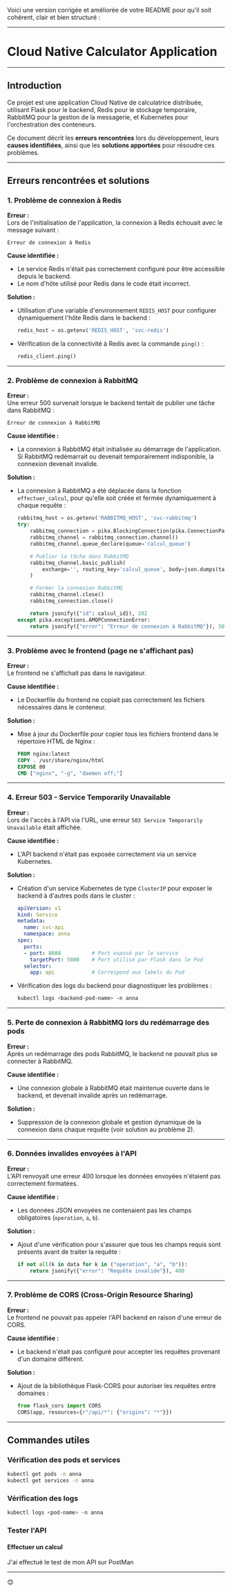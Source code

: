 Voici une version corrigée et améliorée de votre README pour qu'il soit cohérent, clair et bien structuré :

---

# **Cloud Native Calculator Application**

---

## **Introduction**
Ce projet est une application Cloud Native de calculatrice distribuée, utilisant Flask pour le backend, Redis pour le stockage temporaire, RabbitMQ pour la gestion de la messagerie, et Kubernetes pour l'orchestration des conteneurs.  

Ce document décrit les **erreurs rencontrées** lors du développement, leurs **causes identifiées**, ainsi que les **solutions apportées** pour résoudre ces problèmes. 

---

## **Erreurs rencontrées et solutions**

### **1. Problème de connexion à Redis**
**Erreur :**  
Lors de l'initialisation de l'application, la connexion à Redis échouait avec le message suivant :  
```plaintext
Erreur de connexion à Redis
```

**Cause identifiée :**  
- Le service Redis n'était pas correctement configuré pour être accessible depuis le backend.
- Le nom d'hôte utilisé pour Redis dans le code était incorrect.

**Solution :**  
- Utilisation d'une variable d'environnement `REDIS_HOST` pour configurer dynamiquement l'hôte Redis dans le backend :
  ```python
  redis_host = os.getenv('REDIS_HOST', 'svc-redis')
  ```
- Vérification de la connectivité à Redis avec la commande `ping()` :
  ```python
  redis_client.ping()
  ```

---

### **2. Problème de connexion à RabbitMQ**
**Erreur :**  
Une erreur 500 survenait lorsque le backend tentait de publier une tâche dans RabbitMQ :  
```plaintext
Erreur de connexion à RabbitMQ
```

**Cause identifiée :**  
- La connexion à RabbitMQ était initialisée au démarrage de l'application. Si RabbitMQ redémarrait ou devenait temporairement indisponible, la connexion devenait invalide.

**Solution :**  
- La connexion à RabbitMQ a été déplacée dans la fonction `effectuer_calcul`, pour qu'elle soit créée et fermée dynamiquement à chaque requête :
  ```python
  rabbitmq_host = os.getenv('RABBITMQ_HOST', 'svc-rabbitmq')
  try:
      rabbitmq_connection = pika.BlockingConnection(pika.ConnectionParameters(host=rabbitmq_host))
      rabbitmq_channel = rabbitmq_connection.channel()
      rabbitmq_channel.queue_declare(queue='calcul_queue')

      # Publier la tâche dans RabbitMQ
      rabbitmq_channel.basic_publish(
          exchange='', routing_key='calcul_queue', body=json.dumps(task)
      )

      # Fermer la connexion RabbitMQ
      rabbitmq_channel.close()
      rabbitmq_connection.close()

      return jsonify({"id": calcul_id}), 202
  except pika.exceptions.AMQPConnectionError:
      return jsonify({"error": "Erreur de connexion à RabbitMQ"}), 500
  ```

---

### **3. Problème avec le frontend (page ne s'affichant pas)**
**Erreur :**  
Le frontend ne s'affichait pas dans le navigateur.

**Cause identifiée :**  
- Le Dockerfile du frontend ne copiait pas correctement les fichiers nécessaires dans le conteneur.

**Solution :**  
- Mise à jour du Dockerfile pour copier tous les fichiers frontend dans le répertoire HTML de Nginx :
  ```dockerfile
  FROM nginx:latest
  COPY . /usr/share/nginx/html
  EXPOSE 80
  CMD ["nginx", "-g", "daemon off;"]
  ```

---

### **4. Erreur 503 - Service Temporarily Unavailable**
**Erreur :**  
Lors de l'accès à l'API via l'URL, une erreur `503 Service Temporarily Unavailable` était affichée.

**Cause identifiée :**  
- L'API backend n'était pas exposée correctement via un service Kubernetes.

**Solution :**  
- Création d'un service Kubernetes de type `ClusterIP` pour exposer le backend à d'autres pods dans le cluster :
  ```yaml
  apiVersion: v1
  kind: Service
  metadata:
    name: svc-api
    namespace: anna
  spec:
    ports:
    - port: 8080          # Port exposé par le service
      targetPort: 5000    # Port utilisé par Flask dans le Pod
    selector:
      app: api            # Correspond aux labels du Pod
  ```
- Vérification des logs du backend pour diagnostiquer les problèmes :
  ```bash
  kubectl logs <backend-pod-name> -n anna
  ```

---

### **5. Perte de connexion à RabbitMQ lors du redémarrage des pods**
**Erreur :**  
Après un redémarrage des pods RabbitMQ, le backend ne pouvait plus se connecter à RabbitMQ.

**Cause identifiée :**  
- Une connexion globale à RabbitMQ était maintenue ouverte dans le backend, et devenait invalide après un redémarrage.

**Solution :**  
- Suppression de la connexion globale et gestion dynamique de la connexion dans chaque requête (voir solution au problème 2).

---

### **6. Données invalides envoyées à l'API**
**Erreur :**  
L'API renvoyait une erreur 400 lorsque les données envoyées n'étaient pas correctement formatées.

**Cause identifiée :**  
- Les données JSON envoyées ne contenaient pas les champs obligatoires (`operation`, `a`, `b`).

**Solution :**  
- Ajout d'une vérification pour s'assurer que tous les champs requis sont présents avant de traiter la requête :
  ```python
  if not all(k in data for k in ("operation", "a", "b")):
      return jsonify({"error": "Requête invalide"}), 400
  ```

---

### **7. Problème de CORS (Cross-Origin Resource Sharing)**
**Erreur :**  
Le frontend ne pouvait pas appeler l'API backend en raison d'une erreur de CORS.

**Cause identifiée :**  
- Le backend n'était pas configuré pour accepter les requêtes provenant d'un domaine différent.

**Solution :**  
- Ajout de la bibliothèque Flask-CORS pour autoriser les requêtes entre domaines :
  ```python
  from flask_cors import CORS
  CORS(app, resources={r"/api/*": {"origins": "*"}})
  ```

---

## **Commandes utiles**

### **Vérification des pods et services**
```bash
kubectl get pods -n anna
kubectl get services -n anna
```

### **Vérification des logs**
```bash
kubectl logs <pod-name> -n anna
```

### **Tester l'API**
#### Effectuer un calcul
J'ai effectué le test de mon API sur PostMan

---
 😊
